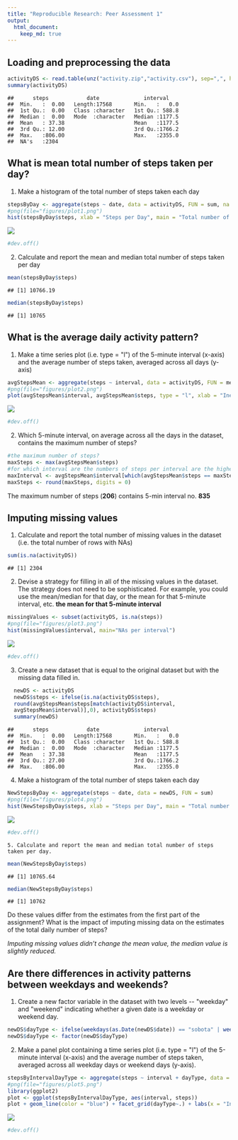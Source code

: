 ```yaml
---
title: "Reproducible Research: Peer Assessment 1"
output: 
  html_document:
    keep_md: true
---
```



## Loading and preprocessing the data

```r
activityDS <- read.table(unz("activity.zip","activity.csv"), sep=",", header = TRUE)
summary(activityDS)
```

```
##      steps            date              interval     
##  Min.   :  0.00   Length:17568       Min.   :   0.0  
##  1st Qu.:  0.00   Class :character   1st Qu.: 588.8  
##  Median :  0.00   Mode  :character   Median :1177.5  
##  Mean   : 37.38                      Mean   :1177.5  
##  3rd Qu.: 12.00                      3rd Qu.:1766.2  
##  Max.   :806.00                      Max.   :2355.0  
##  NA's   :2304
```
## What is mean total number of steps taken per day?
  1. Make a histogram of the total number of steps taken each day


```r
stepsByDay <- aggregate(steps ~ date, data = activityDS, FUN = sum, na.rm = TRUE)
#png(file="figures/plot1.png")
hist(stepsByDay$steps, xlab = "Steps per Day", main = "Total number of steps taken per day", col = "blue") 
```

![](PA1_template_files/figure-html/unnamed-chunk-2-1.png)<!-- -->

```r
#dev.off()
```
  
  2. Calculate and report the mean and median total number of steps taken per day


```r
mean(stepsByDay$steps)
```

```
## [1] 10766.19
```

```r
median(stepsByDay$steps)
```

```
## [1] 10765
```

## What is the average daily activity pattern?
  1. Make a time series plot (i.e. type = "l") of the 5-minute interval (x-axis) and the average number of steps taken, averaged across all days (y-axis)

```r
avgStepsMean <- aggregate(steps ~ interval, data = activityDS, FUN = mean, na.rm = TRUE)
#png(file="figures/plot2.png")
plot(avgStepsMean$interval, avgStepsMean$steps, type = "l", xlab = "Inervals", ylab = "Average no. of steps", main = "The average number of steps taken per interval")
```

![](PA1_template_files/figure-html/unnamed-chunk-4-1.png)<!-- -->

```r
#dev.off()
```
  
  2. Which 5-minute interval, on average across all the days in the dataset, contains the maximum number of steps?

```r
#the maximum number of steps?
maxSteps <- max(avgStepsMean$steps)
#for which interval are the numbers of steps per interval are the highest?
maxInterval <- avgStepsMean$interval[which(avgStepsMean$steps == maxSteps)]
maxSteps <- round(maxSteps, digits = 0)
```

The maximum number of steps (**206**) contains 5-min interval no. **835**

## Imputing missing values
  1. Calculate and report the total number of missing values in the dataset (i.e. the total number of rows with NAs)

```r
sum(is.na(activityDS))
```

```
## [1] 2304
```
  2. Devise a strategy for filling in all of the missing values in the dataset. The strategy does not need to be sophisticated. For example, you could use the mean/median for that day, or the mean for that 5-minute interval, etc.
**the mean for that 5-minute interval**

```r
missingValues <- subset(activityDS, is.na(steps))
#png(file="figures/plot3.png")
hist(missingValues$interval, main="NAs per interval")
```

![](PA1_template_files/figure-html/unnamed-chunk-7-1.png)<!-- -->

```r
#dev.off()
```
  
  3. Create a new dataset that is equal to the original dataset but with the missing data filled in.
  

```r
  newDS <- activityDS
  newDS$steps <- ifelse(is.na(activityDS$steps),
  round(avgStepsMean$steps[match(activityDS$interval,
  avgStepsMean$interval)],0), activityDS$steps)
  summary(newDS)
```

```
##      steps            date              interval     
##  Min.   :  0.00   Length:17568       Min.   :   0.0  
##  1st Qu.:  0.00   Class :character   1st Qu.: 588.8  
##  Median :  0.00   Mode  :character   Median :1177.5  
##  Mean   : 37.38                      Mean   :1177.5  
##  3rd Qu.: 27.00                      3rd Qu.:1766.2  
##  Max.   :806.00                      Max.   :2355.0
```
  4. Make a histogram of the total number of steps taken each day

```r
NewStepsByDay <- aggregate(steps ~ date, data = newDS, FUN = sum)
#png(file="figures/plot4.png")
hist(NewStepsByDay$steps, xlab = "Steps per Day", main = "Total number of steps taken per day", col = "blue")
```

![](PA1_template_files/figure-html/unnamed-chunk-9-1.png)<!-- -->

```r
#dev.off()
```

    5. Calculate and report the mean and median total number of steps taken per day.
    

```r
mean(NewStepsByDay$steps)
```

```
## [1] 10765.64
```

```r
median(NewStepsByDay$steps)
```

```
## [1] 10762
```
  
  Do these values differ from the estimates from the first part of the assignment? What is the impact of imputing missing data on the estimates of the total daily number of steps?
  
*Imputing missing values didn’t change the mean value, the median value is slightly reduced.*
  
## Are there differences in activity patterns between weekdays and weekends?
  1. Create a new factor variable in the dataset with two levels -- "weekday" and "weekend" indicating whether a given date is a weekday or weekend day.

```r
newDS$dayType <- ifelse(weekdays(as.Date(newDS$date)) == "sobota" | weekdays(as.Date(newDS$date)) == "niedziela", "weekend", "weekday")
newDS$dayType <- factor(newDS$dayType)
```

  2. Make a panel plot containing a time series plot (i.e. type = "l") of the 5-minute interval (x-axis) and the average number of steps taken, averaged across all weekday days or weekend days (y-axis).
  

```r
stepsByIntervalDayType <- aggregate(steps ~ interval + dayType, data = newDS, FUN = mean)
#png(file="figures/plot5.png")
library(ggplot2)
plot <- ggplot(stepsByIntervalDayType, aes(interval, steps))
plot + geom_line(color = "blue") + facet_grid(dayType~.) + labs(x = "Intervals", y = "Average Steps", title = "Activity Patterns")
```

![](PA1_template_files/figure-html/unnamed-chunk-12-1.png)<!-- -->

```r
#dev.off()
```







